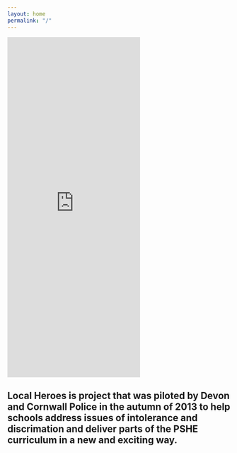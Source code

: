 ```yaml
---
layout: home
permalink: "/"
---
```

<div class="responsive-embed">
<iframe height="768px" class="" src="https://www.youtube.com/embed/ffvtLezqHeY" frameborder="0" allowfullscreen></iframe>
</div>

<h2>Local Heroes is project that was piloted by Devon and Cornwall Police in the autumn of 2013 to help schools address issues of intolerance and discrimation and deliver parts of the PSHE curriculum in a new and exciting way.</h2>
